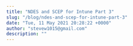 ```yaml
---
title: "NDES and SCEP for Intune Part 3"
slug: "/blog/ndes-and-scep-for-intune-part-3"
date: "Tue, 11 May 2021 20:28:22 +0000"
author: "stevew1015@gmail.com"
description: ""
---
```


